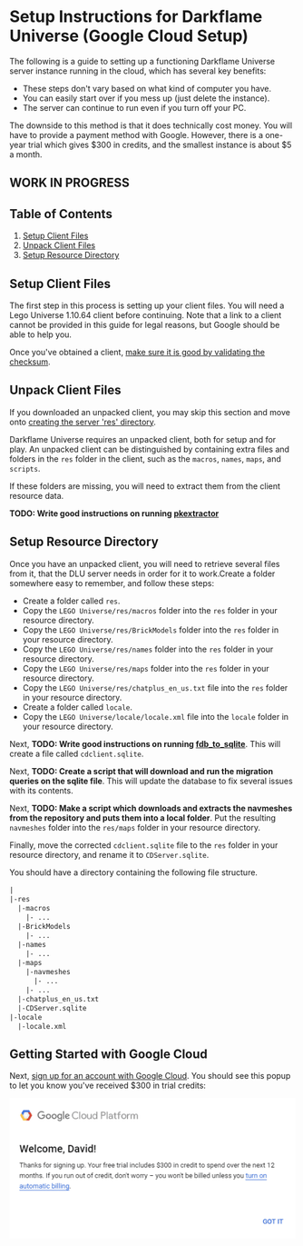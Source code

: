 # Setup Instructions for Darkflame Universe (Google Cloud Setup)

The following is a guide to setting up a functioning Darkflame Universe server instance running in the cloud, which has several key benefits:

- These steps don't vary based on what kind of computer you have.
- You can easily start over if you mess up (just delete the instance).
- The server can continue to run even if you turn off your PC.

The downside to this method is that it does technically cost money. You will have to provide a payment method with Google. However, there is a one-year trial which gives $300 in credits, and the smallest instance is about $5 a month.

## WORK IN PROGRESS

## Table of Contents

1. [Setup Client Files](#setup-client-files)
2. [Unpack Client Files](#unpack-client-files)
3. [Setup Resource Directory](#setup-resource-directory)

## Setup Client Files

The first step in this process is setting up your client files. You will need a Lego Universe 1.10.64 client before continuing. Note that a link to a client cannot be provided in this guide for legal reasons, but Google should be able to help you.

Once you've obtained a client, [make sure it is good by validating the checksum](verify-my-client.md).

## Unpack Client Files

If you downloaded an unpacked client, you may skip this section and move onto [creating the server 'res' directory](#setup-resource-directory).

Darkflame Universe requires an unpacked client, both for setup and for play. An unpacked client can be distinguished by containing extra files and folders in the `res` folder in the client, such as the `macros`, `names`, `maps`, and `scripts`.

If these folders are missing, you will need to extract them from the client resource data.

**TODO: Write good instructions on running [pkextractor](https://github.com/lcdr/utils/blob/master/utils/pkextractor.pyw)**

## Setup Resource Directory

Once you have an unpacked client, you will need to retrieve several files from it, that the DLU server needs in order for it to work.Create a folder somewhere easy to remember, and follow these steps:

* Create a folder called `res`.
* Copy the `LEGO Universe/res/macros` folder into the `res` folder in your resource directory.
* Copy the `LEGO Universe/res/BrickModels` folder into the `res` folder in your resource directory.
* Copy the `LEGO Universe/res/names` folder into the `res` folder in your resource directory.
* Copy the `LEGO Universe/res/maps` folder into the `res` folder in your resource directory.
* Copy the `LEGO Universe/res/chatplus_en_us.txt` file into the `res` folder in your resource directory.
* Create a folder called `locale`.
* Copy the `LEGO Universe/locale/locale.xml` file  into the `locale` folder in your resource directory.

Next, **TODO: Write good instructions on running [fdb_to_sqlite](https://github.com/lcdr/utils/blob/master/utils/fdb_to_sqlite.py)**. This will create a file called `cdclient.sqlite`.

Next, **TODO: Create a script that will download and run the migration queries on the sqlite file**. This will update the database to fix several issues with its contents.

Next, **TODO: Make a script which downloads and extracts the navmeshes from the repository and puts them into a local folder**. Put the resulting `navmeshes` folder into the `res/maps` folder in your resource directory.

Finally, move the corrected `cdclient.sqlite` file to the `res` folder in your resource directory, and rename it to `CDServer.sqlite`.

You should have a directory containing the following file structure.

```
|
|-res
  |-macros
    |- ...
  |-BrickModels
    |- ...
  |-names
    |- ...
  |-maps
    |-navmeshes
      |- ...
    |- ...
  |-chatplus_en_us.txt
  |-CDServer.sqlite
|-locale
  |-locale.xml
```

## Getting Started with Google Cloud

Next, [sign up for an account with Google Cloud](https://cloud.google.com/). You should see this popup to let you know you've received $300 in trial credits:

![](../images/google-cloud-trial.png)